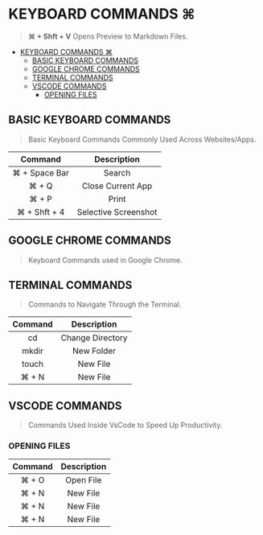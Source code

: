 # KEYBOARD COMMANDS ⌘
> **⌘ + Shft + V** Opens Preview to Markdown Files.

- [KEYBOARD COMMANDS ⌘](#keyboard-commands-)
  - [BASIC KEYBOARD COMMANDS](#basic-keyboard-commands)
  - [GOOGLE CHROME COMMANDS](#google-chrome-commands)
  - [TERMINAL COMMANDS](#terminal-commands)
  - [VSCODE COMMANDS](#vscode-commands)
    - [OPENING FILES](#opening-files)


## BASIC KEYBOARD COMMANDS
> Basic Keyboard Commands Commonly Used Across Websites/Apps.

| Command  | Description    |
| :---:    |    :----:      |
| ⌘ + Space Bar    | Search      |
| ⌘ + Q    | Close Current App      |
| ⌘ + P    | Print       |
| ⌘ + Shft + 4   | Selective Screenshot       |
## GOOGLE CHROME COMMANDS
> Keyboard Commands used in Google Chrome.

## TERMINAL COMMANDS
> Commands to Navigate Through the Terminal.

| Command  | Description    |
| :---:    |    :----:      |
| cd       | Change Directory      |
| mkdir    | New Folder       |
| touch    | New File       |
| ⌘ + N    | New File       |
## VSCODE COMMANDS
> Commands Used Inside VsCode to Speed Up Productivity.    
### OPENING FILES
| Command  | Description    |
| :---:    |    :----:      |
| ⌘ + O    | Open File      |
| ⌘ + N    | New File       |
| ⌘ + N    | New File       |
| ⌘ + N    | New File       |
